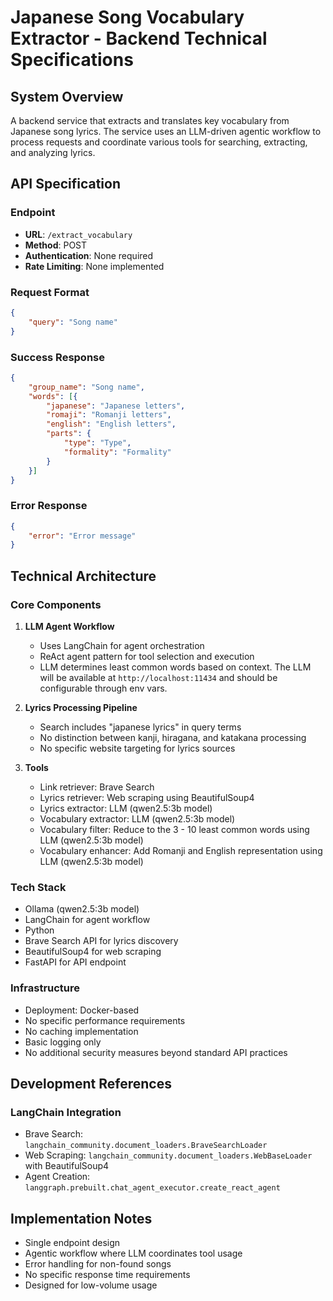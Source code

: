 # Japanese Song Vocabulary Extractor - Backend Technical Specifications

## System Overview
A backend service that extracts and translates key vocabulary from Japanese song lyrics. The service uses an LLM-driven agentic workflow to process requests and coordinate various tools for searching, extracting, and analyzing lyrics.

## API Specification

### Endpoint
- **URL**: `/extract_vocabulary`
- **Method**: POST
- **Authentication**: None required
- **Rate Limiting**: None implemented

### Request Format
```json
{
    "query": "Song name"
}
```

### Success Response
```json
{
    "group_name": "Song name",
    "words": [{
        "japanese": "Japanese letters",
        "romaji": "Romanji letters",
        "english": "English letters",
        "parts": {
            "type": "Type",
            "formality": "Formality"
        }
    }]
}
```

### Error Response
```json
{
    "error": "Error message"
}
```

## Technical Architecture

### Core Components
1. **LLM Agent Workflow**
   - Uses LangChain for agent orchestration
   - ReAct agent pattern for tool selection and execution
   - LLM determines least common words based on context.
     The LLM will be available at `http://localhost:11434` and should be configurable through env vars.

2. **Lyrics Processing Pipeline**
   - Search includes "japanese lyrics" in query terms
   - No distinction between kanji, hiragana, and katakana processing
   - No specific website targeting for lyrics sources

3. **Tools**
   - Link retriever: Brave Search
   - Lyrics retriever: Web scraping using BeautifulSoup4
   - Lyrics extractor: LLM (qwen2.5:3b model)
   - Vocabulary extractor: LLM (qwen2.5:3b model)
   - Vocabulary filter: Reduce to the 3 - 10 least common words using LLM (qwen2.5:3b model)
   - Vocabulary enhancer: Add Romanji and English representation using LLM (qwen2.5:3b model)

### Tech Stack
- Ollama (qwen2.5:3b model)
- LangChain for agent workflow
- Python
- Brave Search API for lyrics discovery
- BeautifulSoup4 for web scraping
- FastAPI for API endpoint

### Infrastructure
- Deployment: Docker-based
- No specific performance requirements
- No caching implementation
- Basic logging only
- No additional security measures beyond standard API practices

## Development References

### LangChain Integration
- Brave Search: `langchain_community.document_loaders.BraveSearchLoader`
- Web Scraping: `langchain_community.document_loaders.WebBaseLoader` with BeautifulSoup4
- Agent Creation: `langgraph.prebuilt.chat_agent_executor.create_react_agent`

## Implementation Notes
- Single endpoint design
- Agentic workflow where LLM coordinates tool usage
- Error handling for non-found songs
- No specific response time requirements
- Designed for low-volume usage
